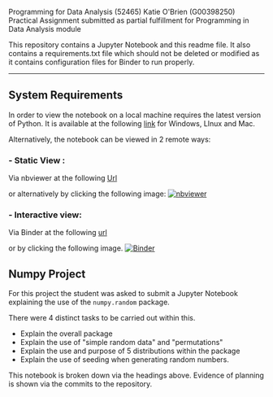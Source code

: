 Programming for Data Analysis (52465)
Katie O'Brien (G00398250)
Practical Assignment submitted as partial fulfillment for Programming in Data Analysis module 

This repository contains a Jupyter Notebook and this readme file. It also contains a requirements.txt file which should not be deleted or modified as it contains configuration files for Binder to run properly.
***

## System Requirements
In order to view the notebook on a local machine requires the latest version of Python. It is available at the following [link](https://www.anaconda.com/products/individual)  for Windows, LInux and Mac. 


Alternatively, the notebook can be viewed in 2 remote ways: 

### - Static View :<br>

Via nbviewer at the following [Url]( https://nbviewer.org/github/kaob1991/Programming-DA/blob/main/Numpy-project.ipynb)
 
or alternatively by clicking the following image: [![nbviewer](https://raw.githubusercontent.com/jupyter/design/master/logos/Badges/nbviewer_badge.svg)]( https://nbviewer.org/github/kaob1991/Programming-DA/blob/main/Numpy-project.ipynb)



### - Interactive view: <br>

Via Binder at the following [url](https://mybinder.org/v2/gh/kaob1991/Programming-DA/cbd15f2842b24facaa95058345b5ec351589a31a?urlpath=lab%2Ftree%2FNumpy-project.ipynb)


or by clicking the following image. 
[![Binder](https://mybinder.org/badge_logo.svg)](https://mybinder.org/v2/gh/kaob1991/Programming-DA/cbd15f2842b24facaa95058345b5ec351589a31a?urlpath=lab%2Ftree%2FNumpy-project.ipynb)


## Numpy Project 

For this project the student was asked to submit a Jupyter Notebook explaining the use of the ```numpy.random``` package. 

There were 4 distinct tasks to be carried out within this. <br>
- Explain the overall package
- Explain the use of "simple random data" and "permutations"
- Explain the use and purpose of 5 distributions within the package 
- Explain the use of seeding when generating random numbers. 

This notebook is broken down via the headings above. Evidence of planning is shown via the commits to the repository. 
